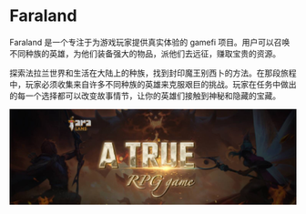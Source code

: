 # Faraland

Faraland 是一个专注于为游戏玩家提供真实体验的 gamefi 项目。用户可以召唤不同种族的英雄，为他们装备强大的物品，派他们去远征，赚取宝贵的资源。

探索法拉兰世界和生活在大陆上的种族，找到封印魔王别西卜的方法。在那段旅程中，玩家必须收集来自许多不同种族的英雄来克服艰巨的挑战。玩家在任务中做出的每一个选择都可以改变故事情节，让你的英雄们接触到神秘和隐藏的宝藏。

![1500x500](1500x500.jpg)

